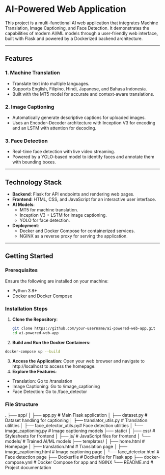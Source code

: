 # AI-Powered Web Application

This project is a multi-functional AI web application that integrates Machine Translation, Image Captioning, and Face Detection. It demonstrates the capabilities of modern AI/ML models through a user-friendly web interface, built with Flask and powered by a Dockerized backend architecture.

---

## Features

### 1. Machine Translation
- Translate text into multiple languages.
- Supports English, Filipino, Hindi, Japanese, and Bahasa Indonesia.
- Built with the MT5 model for accurate and context-aware translations.

### 2. Image Captioning
- Automatically generate descriptive captions for uploaded images.
- Uses an Encoder-Decoder architecture with Inception V3 for encoding and an LSTM with attention for decoding.

### 3. Face Detection
- Real-time face detection with live video streaming.
- Powered by a YOLO-based model to identify faces and annotate them with bounding boxes.

---

## Technology Stack

- **Backend**: Flask for API endpoints and rendering web pages.
- **Frontend**: HTML, CSS, and JavaScript for an interactive user interface.
- **AI Models**:
  - MT5 for machine translation.
  - Inception V3 + LSTM for image captioning.
  - YOLO for face detection.
- **Deployment**:
  - Docker and Docker Compose for containerized services.
  - NGINX as a reverse proxy for serving the application.

---

## Getting Started

### Prerequisites

Ensure the following are installed on your machine:
- Python 3.8+
- Docker and Docker Compose

### Installation Steps

1. **Clone the Repository**:
   ```bash
   git clone https://github.com/your-username/ai-powered-web-app.git
   cd ai-powered-web-app

2. **Build and Run the Docker Containers**:
  ```bash
  docker-compose up --build
  ```
3. **Access the Application**:
Open your web browser and navigate to http://localhost to access the homepage.
4. **Explore the Features**:
 - Translation: Go to /translation 
 - Image Captioning: Go to /image_captioning
 - Face Detection: Go to /face_detector

### File Structure
.
├── app/
│   ├── app.py                # Main Flask application
│   ├── dataset.py            # Dataset handling for captioning
│   ├── translator_utils.py   # Translation utilities
│   ├── face_detector_utils.py# Face detection utilities
│   └── image_captioning.py   # Image captioning models
├── static/
│   ├── css/                  # Stylesheets for frontend
│   ├── js/                   # JavaScript files for frontend
│   └── models/               # Trained AI/ML models
├── templates/
│   ├── home.html             # Homepage
│   ├── translation.html      # Translation page
│   ├── image_captioning.html # Image captioning page
│   └── face_detector.html    # Face detection page
├── Dockerfile                # Dockerfile for Flask app
├── docker-compose.yml        # Docker Compose for app and NGINX
└── README.md                 # Project documentation



